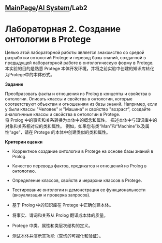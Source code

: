 ## [MainPage](../index.md)/[AI System](README.md)/Lab2

# Лабораторная 2. Создание онтологии в Protege

Целью этой лабораторной работы является знакомство со средой разработки онтологий Protege и перевод базы знаний, созданной в предыдущей лабораторной работе в онтологическую форму в Protege.  
本实验的目的是熟悉 Protege 本体开发环境，并将之前实验中创建的知识库转化为Protege中的本体形式。

**Задание**

Преобразовать факты и отношения из Prolog в концепты и свойства в онтологии. Описать классы и свойства в онтологии, которые соответствуют объектам и отношениям из базы знаний. Например, если у были классы "Человек" и "Машина" и свойство "возраст", создайте аналогичные классы и свойства в онтологии в Protege.  
将 Prolog 中的事实和关系转换为本体中的概念和属性。 描述本体中与知识库中的对象和关系相对应的类和属性。 例如，如果您有类“Man”和“Machine”以及属性“age”，请在 Protege 的本体中创建类似的类和属性。

**Критерии оценки**

- Корректное создание онтологии в Protege на основе базы знаний в Prolog.
- Качество перевода фактов, предикатов и отношений из Prolog в онтологию.
- Определение классов, свойств и иерархии классов в Protege.
- Тестирование онтологии и демонстрация ее функциональности (визуализация и проверка запросов).

- 基于 Prolog 中的知识库在 Protege 中正确创建本体。
- 将事实、谓词和关系从 Prolog 翻译成本体的质量。
- Protege 中类、属性和类层次结构的定义。
- 测试本体并演示其功能（查询的可视化和验证）。